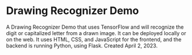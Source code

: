 # Drawing Recognizer Demo
A Drawing Recognizer Demo that uses TensorFlow and will recognize the digit or capitalized letter from a drawn image. It can be deployed locally or on the web. It uses HTML, CSS, and JavaScript for the frontend, and the backend is running Python, using Flask. Created April 2, 2023.
